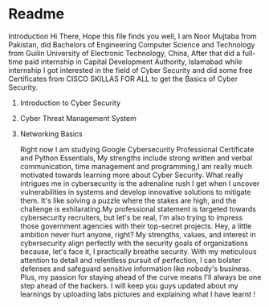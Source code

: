 # Readme
Introduction
Hi There, Hope this file finds you well, I am Noor Mujtaba from Pakistan, did Bachelors of Engineering Computer Science and Technology from Guilin University of Electronic Technology, China, After that did a full-time paid internship in Capital Development Authority, Islamabad while internship I got interested in the field of Cyber Security and did some free Certificates from CISCO SKILLAS FOR ALL to get the Basics of Cyber Security.
1. Introduction to Cyber Security
2. Cyber Threat Management System
3. Networking Basics

   Right now I am studying Google Cybersecurity Professional Certificate and Python Essentials, My strengths include strong written and verbal communication, time management and  programming,I am really much motivated towards learning more about Cyber Security. What really intrigues me in cybersecurity is the adrenaline rush I get when I uncover vulnerabilities in systems and develop innovative solutions to mitigate them. It's like solving a puzzle where the stakes are high, and the challenge is exhilarating.My professional statement is targeted towards cybersecurity recruiters, but let's be real, I'm also trying to impress those government agencies with their top-secret projects. Hey, a little ambition never hurt anyone, right?
   My strengths, values, and interest in cybersecurity align perfectly with the security goals of organizations because, let's face it, I practically breathe security. With my meticulous attention to detail and relentless pursuit of perfection, I can bolster defenses and safeguard sensitive information like nobody's business. Plus, my passion for staying ahead of the curve means I'll always be one step ahead of the hackers. I will keep you guys updated about my learnings by uploading labs pictures and explaining what I have learnt !
